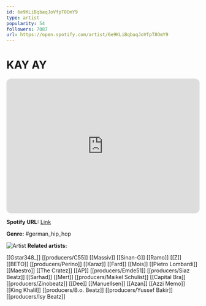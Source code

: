 ```yaml
---
id: 6e9KLiBqbaqJoVfpT8OmY9
type: artist
popularity: 54
followers: 7087
url: https://open.spotify.com/artist/6e9KLiBqbaqJoVfpT8OmY9
---
```

# KAY AY

<iframe style="border-radius:12px" src="https://open.spotify.com/embed/artist/6e9KLiBqbaqJoVfpT8OmY9" width="100%" height="352" frameBorder="0" allowfullscreen="" allow="autoplay; clipboard-write; encrypted-media; fullscreen; picture-in-picture" loading="lazy"></iframe>

**Spotify URL:** [Link](https://open.spotify.com/artist/6e9KLiBqbaqJoVfpT8OmY9)

**Genre:**  #german_hip_hop

![Artist](https://i.scdn.co/image/ab6761610000e5ebfe2bb6cb43d2e249dbea8f47)
**Related artists:**

[[Gstar348_]]
[[producers/C55]]
[[Massiv]]
[[Sinan-G]]
[[Ramo]]
[[Z]]
[[BETO]]
[[producers/Perino]]
[[Karaz]]
[[Fard]]
[[Mois]]
[[Pietro Lombardi]]
[[Maestro]]
[[The Cratez]]
[[AP]]
[[producers/Emde51]]
[[producers/Siaz Beatz]]
[[Sarhad]]
[[Mert]]
[[producers/Maikel Schulist]]
[[Capital Bra]]
[[producers/Zinobeatz]]
[[Dee]]
[[Manuellsen]]
[[Azan]]
[[Azzi Memo]]
[[King Khalil]]
[[producers/B.o. Beatz]]
[[producers/Yussef Bakir]]
[[producers/Isy Beatz]]
